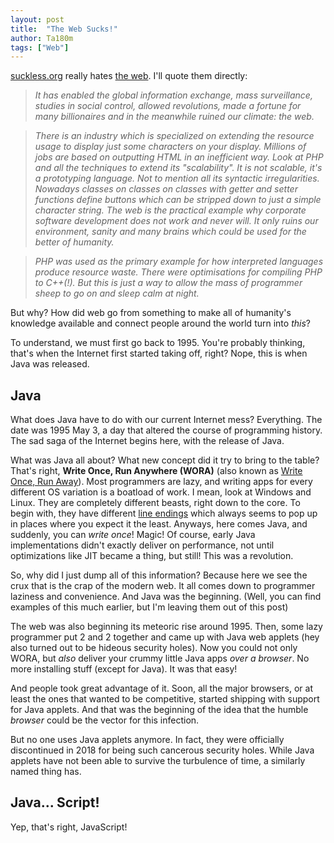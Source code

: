 ```yaml
---
layout: post
title:  "The Web Sucks!"
author: Ta180m
tags: ["Web"]
---
```



[suckless.org](https://suckless.org) really hates [the web](https://suckless.org/sucks/web/). I'll quote them directly:

> *It has enabled the global information exchange, mass surveillance, studies in social control, allowed revolutions, made a fortune for many billionaires and in the meanwhile ruined our climate: the web.*

> *There is an industry which is specialized on extending the resource usage to display just some characters on your display. Millions of jobs are based on outputting HTML in an inefficient way. Look at PHP and all the techniques to extend its "scalability". It is not scalable, it's a prototyping language. Not to mention all its syntactic irregularities. Nowadays classes on classes on classes with getter and setter functions define buttons which can be stripped down to just a simple character string. The web is the practical example why corporate software development does not work and never will. It only ruins our environment, sanity and many brains which could be used for the better of humanity.*

> *PHP was used as the primary example for how interpreted languages produce resource waste. There were optimisations for compiling PHP to C++(!). But this is just a way to allow the mass of programmer sheep to go on and sleep calm at night.*


But why? How did web go from something to make all of humanity's knowledge available and connect people around the world turn into *this*?

To understand, we must first go back to 1995. You're probably thinking, that's when the Internet first started taking off, right? Nope, this is when Java was released.


## Java

What does Java have to do with our current Internet mess? Everything. The date was 1995 May 3, a day that altered the course of programming history. The sad saga of the Internet begins here, with the release of Java.

What was Java all about? What new concept did it try to bring to the table? That's right, **Write Once, Run Anywhere (WORA)** (also known as [Write Once, Run Away](https://stgray.com/quotes/javaquotes.html)). Most programmers are lazy, and writing apps for every different OS variation is a boatload of work. I mean, look at Windows and Linux. They are completely different beasts, right down to the core. To begin with, they have different [line endings](https://www.hanselman.com/blog/carriage-returns-and-line-feeds-will-ultimately-bite-you-some-git-tips) which always seems to pop up in places where you expect it the least. Anyways, here comes Java, and suddenly, you can *write once*! Magic! Of course, early Java implementations didn't exactly deliver on performance, not until optimizations like JIT became a thing, but still! This was a revolution.

So, why did I just dump all of this information? Because here we see the crux that is the crap of the modern web. It all comes down to programmer laziness and convenience. And Java was the beginning. (Well, you can find examples of this much earlier, but I'm leaving them out of this post)

The web was also beginning its meteoric rise around 1995. Then, some lazy programmer put 2 and 2 together and came up with Java web applets (hey also turned out to be hideous security holes). Now you could not only WORA, but *also* deliver your crummy little Java apps *over a browser*. No more installing stuff (except for Java). It was that easy!

And people took great advantage of it. Soon, all the major browsers, or at least the ones that wanted to be competitive, started shipping with support for Java applets. And that was the beginning of the idea that the humble *browser* could be the vector for this infection.

But no one uses Java applets anymore. In fact, they were officially discontinued in 2018 for being such cancerous security holes. While Java applets have not been able to survive the turbulence of time, a similarly named thing has.


## Java... Script!

Yep, that's right, JavaScript! 

